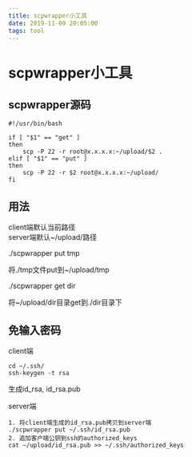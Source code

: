 ```yaml
---
title: scpwrapper小工具
date: 2019-11-09 20:05:00
tags: tool
---
```

# scpwrapper小工具

## scpwrapper源码
```
#!/usr/bin/bash

if [ "$1" == "get" ]
then
    scp -P 22 -r root@x.x.x.x:~/upload/$2 .
elif [ "$1" == "put" ]
then
    scp -P 22 -r $2 root@x.x.x.x:~/upload/
fi
```

## 用法
client端默认当前路径<br/>
server端默认~/upload/路径<br/>

./scpwrapper put tmp<br/>

将./tmp文件put到~/upload/tmp<br/>

./scpwrapper get dir<br/>

将~/upload/dir目录get到./dir目录下<br/>


## 免输入密码
client端<br/>
```
cd ~/.ssh/
ssh-keygen -t rsa
```
生成id_rsa, id_rsa.pub

server端
```
1. 将client端生成的id_rsa.pub拷贝到server端
./scpwrapper put ~/.ssh/id_rsa.pub
2. 追加客户端公钥到ssh的authorized_keys
cat ~/upload/id_rsa.pub >> ~/.ssh/authorized_keys
```
